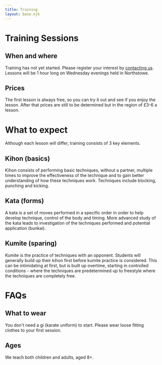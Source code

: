```yaml
---
title: Training
layout: base.njk
---
```

# Training Sessions

## When and where 
Training has not yet started. Please register your interest by [contacting us](/contact). Lessons will be 1 hour long on Wednesday evenings held in Northstowe.

## Prices
The first lesson is always free, so you can try it out and see if you enjoy the lesson. After that prices are still to be determined but in the region of £3-6 a lesson.

# What to expect
Although each lesson will differ, training consists of 3 key elements.

## Kihon (basics)
Kihon consists of performing basic techniques, without a partner, multiple times to improve the effectiveness of the technique and to gain better understanding of how these techniques work. Techniques include blocking, punching and kicking.

## Kata (forms)
A kata is a set of moves performed in a specific order in order to help develop technique, control of the body and timing. More advanced study of the kata leads to investigation of the techniques performed and potential application (bunkai).

## Kumite (sparing)
Kumite is the practice of techniques with an opponent. Students will generally build up their kihon first before kumite practice is considered. This can be intimidating at first, but is built up overtime, starting in controlled conditions - where the techniques are predetermined up to freestyle where the techniques are completely free.

# FAQs

## What to wear
You don't need a gi (karate uniform) to start. Please wear loose fitting clothes to your first session.

## Ages
We teach both children and adults, aged 8+.

